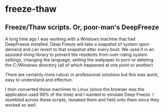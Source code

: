 # freeze-thaw

## Freeze/Thaw scripts.  Or, poor-man's DeepFreeze

A long time ago I was working with a Windows machine that had DeepFreeze installed.  Deep Freeze will take a snapshot of
system upon demand and can revert to that snapshot after every boot.  We used it in an assisted-living library to
prevent the residents from over-riding system settings, changing the language, setting the wallpaper to porn or deleting
the C:/Windows directory (all of which happened at one point or another)

There are certainly more robust or professional solutions but this was quick, easy to understand and effective.

I then converted these machines to Linux (since the browser was the application used 98% of the time) and I wanted to
emulate Deep Freeze.  I stumbled across these scripts, tweaked them and held onto them since they worked so well.

 
